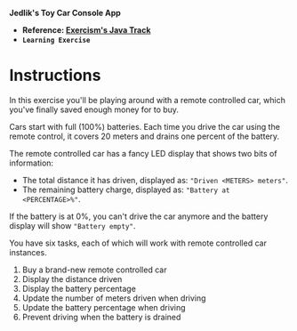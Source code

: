 **Jedlik's Toy Car Console App**

- **Reference: [Exercism's Java Track](https://exercism.org/tracks/java)**
- **`Learning Exercise`**

# Instructions

In this exercise you'll be playing around with a remote controlled car, which you've finally saved enough money for to buy.

Cars start with full (100%) batteries. Each time you drive the car using the remote control, it covers 20 meters and drains one percent of the battery.

The remote controlled car has a fancy LED display that shows two bits of information:

- The total distance it has driven, displayed as: `"Driven <METERS> meters"`.
- The remaining battery charge, displayed as: `"Battery at <PERCENTAGE>%"`.

If the battery is at 0%, you can't drive the car anymore and the battery display will show `"Battery empty"`.

You have six tasks, each of which will work with remote controlled car instances.

1. Buy a brand-new remote controlled car
2. Display the distance driven
3. Display the battery percentage
4. Update the number of meters driven when driving
5. Update the battery percentage when driving
6. Prevent driving when the battery is drained
